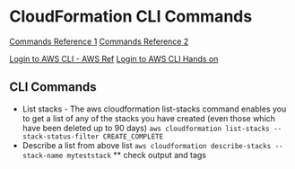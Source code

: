 # CloudFormation CLI Commands

[Commands Reference 1](https://docs.aws.amazon.com/cli/latest/reference/cloudformation/)
[Commands Reference 2](https://docs.aws.amazon.com/AWSCloudFormation/latest/UserGuide/cfn-using-cli.html)

[Login to AWS CLI - AWS Ref](https://docs.aws.amazon.com/signin/latest/userguide/command-line-sign-in.html)
[Login to AWS CLI Hands on](https://hkcodeblogs.medium.com/aws-cli-connect-to-aws-using-command-line-41925af062bd)

## CLI Commands
 - List stacks - The aws cloudformation list-stacks command enables you to get a list of any of the stacks you have created (even those which have been deleted up to 90 days)
    ```aws cloudformation list-stacks --stack-status-filter CREATE_COMPLETE```
 - Describe a list from above list 
    ```aws cloudformation describe-stacks --stack-name myteststack```
         ** check output and tags